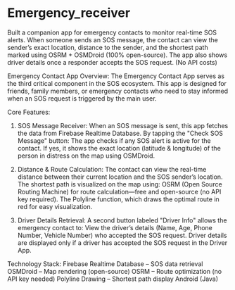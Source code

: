 # Emergency_receiver
Built a companion app for emergency contacts to monitor real-time SOS alerts. When someone sends an SOS message, the contact can view the sender’s exact location, distance to the sender, and the shortest path marked using OSRM + OSMDroid (100% open-source). The app also shows driver details once a responder accepts the SOS request. (No API costs)

Emergency Contact App
Overview:
The Emergency Contact App serves as the third critical component in the SOS ecosystem. This app is designed for friends, family members, or emergency contacts who need to stay informed when an SOS request is triggered by the main user.

Core Features:
1. SOS Message Receiver:
When an SOS message is sent, this app fetches the data from Firebase Realtime Database.
By tapping the "Check SOS Message" button:
The app checks if any SOS alert is active for the contact.
If yes, it shows the exact location (latitude & longitude) of the person in distress on the map using OSMDroid.

2. Distance & Route Calculation:
The contact can view the real-time distance between their current location and the SOS sender’s location.
The shortest path is visualized on the map using:
OSRM (Open Source Routing Machine) for route calculation—free and open-source (no API key required).
The Polyline function, which draws the optimal route in red for easy visualization.

3. Driver Details Retrieval:
A second button labeled "Driver Info" allows the emergency contact to:
View the driver’s details (Name, Age, Phone Number, Vehicle Number) who accepted the SOS request.
Driver details are displayed only if a driver has accepted the SOS request in the Driver App.

Technology Stack:
Firebase Realtime Database – SOS data retrieval
OSMDroid – Map rendering (open-source)
OSRM – Route optimization (no API key needed)
Polyline Drawing – Shortest path display
Android (Java)
